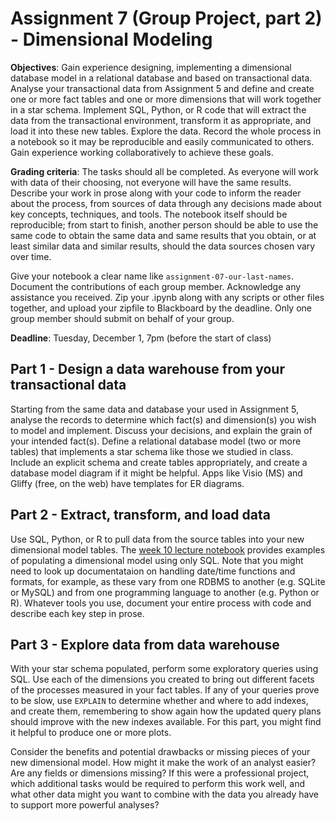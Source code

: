 # Assignment 7 (Group Project, part 2) - Dimensional Modeling

**Objectives**: Gain experience designing, implementing a dimensional
database model in a relational database and based on transactional
data. Analyse your transactional data from Assignment 5 and define
and create one or more fact tables and one or more dimensions that
will work together in a star schema.  Implement SQL, Python, or R
code that will extract the data from the transactional environment,
transform it as appropriate, and load it into these new tables.
Explore the data.  Record the whole process in a notebook so it may
be reproducible and easily communicated to others. Gain experience
working collaboratively to achieve these goals.

**Grading criteria**: The tasks should all be completed.  As everyone
will work with data of their choosing, not everyone will have the
same results. Describe your work in prose along with your code to
inform the reader about the process, from sources of data through
any decisions made about key concepts, techniques, and tools. The
notebook itself should be reproducible; from start to finish, another
person should be able to use the same code to obtain the same data
and same results that you obtain, or at least similar data and
similar results, should the data sources chosen vary over time.

Give your notebook a clear name like ```assignment-07-our-last-names```.
Document the contributions of each group member. Acknowledge any
assistance you received. Zip your .ipynb along with any scripts or
other files together, and upload your zipfile to Blackboard by the
deadline. Only one group member should submit on behalf of your
group.

**Deadline**: Tuesday, December 1, 7pm (before the start of class)


## Part 1 - Design a data warehouse from your transactional data

Starting from the same data and database your used in Assignment
5, analyse the records to determine which fact(s) and dimension(s)
you wish to model and implement. Discuss your decisions, and explain
the grain of your intended fact(s). Define a relational database
model (two or more tables) that implements a star schema like those
we studied in class. Include an explicit schema and create tables
appropriately, and create a database model diagram if it might be
helpful.  Apps like Visio (MS) and Gliffy (free, on the web) have
templates for ER diagrams.


## Part 2 - Extract, transform, and load data

Use SQL, Python, or R to pull data from the source tables into your
new dimensional model tables.  The [week 10 lecture
notebook](https://github.com/dchud/warehousing-course/blob/master/lectures/week-10-20151117-bikeshare-star.ipynb)
provides examples of populating a dimensional model using only SQL.
Note that you might need to look up documentataion on handling
date/time functions and formats, for example, as these vary from
one RDBMS to another (e.g. SQLite or MySQL) and from one programming
language to another (e.g. Python or R).  Whatever tools you use,
document your entire process with code and describe each key step
in prose.


## Part 3 - Explore data from data warehouse

With your star schema populated, perform some exploratory queries
using SQL.  Use each of the dimensions you created to bring out
different facets of the processes measured in your fact tables. If
any of your queries prove to be slow, use ```EXPLAIN``` to determine
whether and where to add indexes, and create them, remembering to
show again how the updated query plans should improve with the new
indexes available. For this part, you might find it helpful to
produce one or more plots.

Consider the benefits and potential drawbacks or missing pieces of
your new dimensional model. How might it make the work of an analyst
easier? Are any fields or dimensions missing? If this were a
professional project, which additional tasks would be required to
perform this work well, and what other data might you want to combine
with the data you already have to support more powerful analyses?
